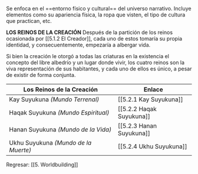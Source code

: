 
Se enfoca en el ==entorno físico y cultural== del universo narrativo. Incluye elementos como su apariencia física, la ropa que visten, el tipo de cultura que practican, etc.

**LOS REINOS DE LA CREACIÓN**
Después de la partición de los reinos ocasionada por [[5.1.2 El Creador]], cada uno de estos tomaría su propia identidad, y consecuentemente, empezaría a albergar vida.

Si bien la creación le otorgó a todas las criaturas en la existencia el concepto del libre albedrío y un lugar donde vivir, los cuatro reinos son la viva representación de sus habitantes, y cada uno de ellos es único, a pesar de existir de forma conjunta.

| Los Reinos de la Creación            | Enlace                   |
| ------------------------------------ | ------------------------ |
| Kay Suyukuna *(Mundo Terrenal)*      | [[5.2.1 Kay Suyukuna]]   |
| Haqak Suyukuna *(Mundo Espiritual)*  | [[5.2.2 Haqak Suyukuna]] |
| Hanan Suyukuna *(Mundo de la Vida)*  | [[5.2.3 Hanan Suyukuna]] |
| Ukhu Suyukuna *(Mundo de la Muerte)* | [[5.2.4 Ukhu Suyukuna]]  |

Regresar: [[5. Worldbuilding]]

